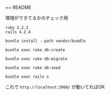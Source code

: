 == README

環境ができてるかのチェック用
```
ruby 2.2.2
rails 4.2.4
```


```
bundle install --path vendor/bundle
```

```
bundle exec rake db:create
```

```
bundle exec rake db:migrate
```

```
bundle exec rake db:seed
```

```
bundle exec rails s
```


これで `http://localhost:3000/`  が動いてればOK


